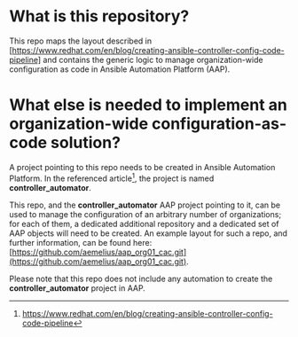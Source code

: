 # What is this repository?
This repo maps the layout described in [https://www.redhat.com/en/blog/creating-ansible-controller-config-code-pipeline] and contains the generic logic to manage organization-wide configuration as code in Ansible Automation Platform (AAP).

# What else is needed to implement an organization-wide configuration-as-code solution?

A project pointing to this repo needs to be created in Ansible Automation Platform. In the referenced article[^1], the project is named **controller_automator**.

This repo, and the **controller_automator** AAP project pointing to it, can be used to manage the configuration of an arbitrary number of organizations; for each of them, a dedicated additional repository and a dedicated set of AAP objects will need to be created. An example layout for such a repo, and further information, can be found here: [https://github.com/aemelius/aap_org01_cac.git](https://github.com/aemelius/aap_org01_cac.git).

Please note that this repo does not include any automation to create the **controller_automator** project in AAP.

[^1]: https://www.redhat.com/en/blog/creating-ansible-controller-config-code-pipeline
[^2]: https://github.com/aemelius/aap_org01_cac.git
